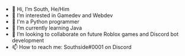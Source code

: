 - 👋 Hi, I’m South, He/Him
- 👀 I’m interested in Gamedev and Webdev
- 🐍 I'm a Python programmer
- 🌱 I’m currently learning Java
- 💞️ I’m looking to collaborate on future Roblox games and Discord bot development
- 📫 How to reach me: Southside#0001 on Discord
